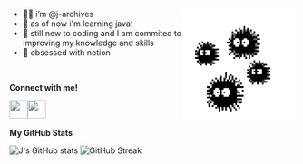 <p><img align="right" src="https://github.com/j-archives/j-archives/blob/main/bugs.gif" width="200" height="200" /></p>

- 👩‍💻 i’m @j-archives
- 🧠 as of now i'm learning java!
- 🌱 still new to coding and I am commited to improving my knowledge and skills
- 📓 obsessed with notion

<br>

<b>Connect with me!</b>
<!-- Socials: Github, Stackoverflow -->
      
<p align="left"><a href="https://www.github.com/j-archives" target="_blank" rel="noreferrer"><img src="https://raw.githubusercontent.com/danielcranney/readme-generator/main/public/icons/socials/github.svg" width="32" height="32"/></a><a href="https://www.stackoverflow.com/users/21041330/j-files?tab=profile" target="_blank" rel="noreferrer"><img src="https://raw.githubusercontent.com/danielcranney/readme-generator/main/public/icons/socials/stackoverflow.svg" width="32" height="32" /></a></p>



<b>My GitHub Stats</b>

![J's GitHub stats](https://github-readme-stats.vercel.app/api?username=j-archives&count_private=true&title_color=000000&text_color=0f172a&icon_color=000000&bg_color=ffffff&hide_border=true&show_icons=true&theme=gruvbox)   ![GitHub Streak](http://github-readme-streak-stats.herokuapp.com?user=j-archives&stroke=000000&background=ffffff&ring=000000&fire=000000&currStreakNum=000000&currStreakLabel=000000&sideNums=000000&sideLabels=000000&dates=000000&theme=gruvbox)


<!---
j-archives/j-archives is a ✨ special ✨ repository because its `README.md` (this file) appears on your GitHub profile.
You can click the Preview link to take a look at your changes.
--->

